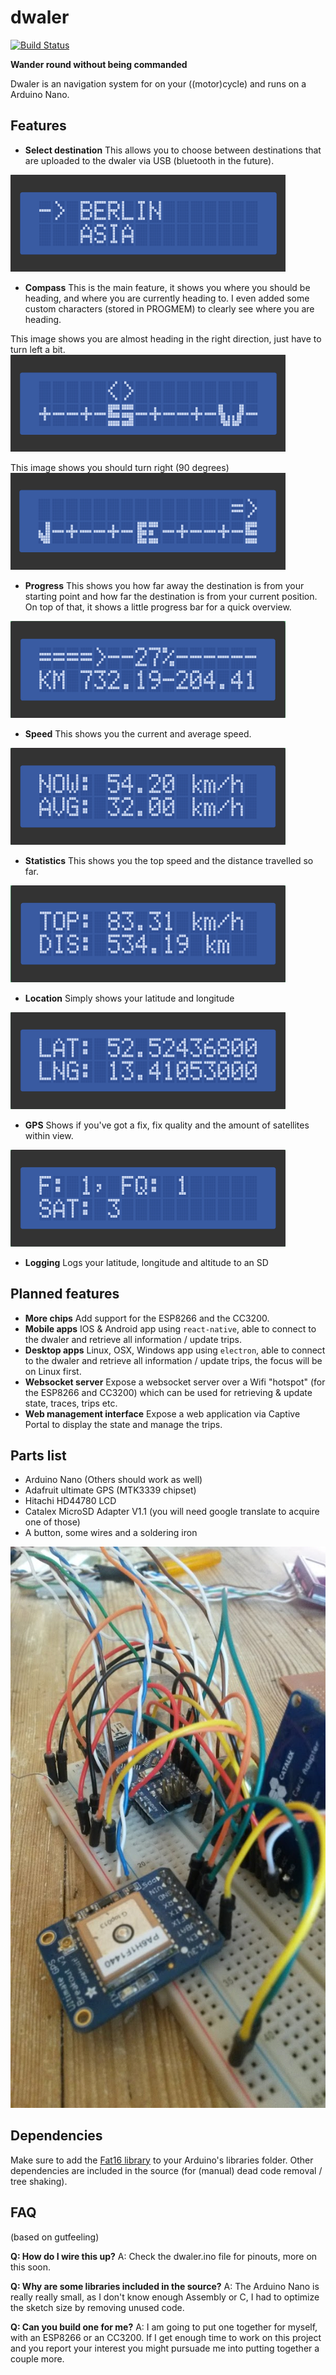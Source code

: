# dwaler

[![Build Status](https://ci.koenschmeets.nl/api/badges/vespakoen/dwaler/status.svg)](https://ci.koenschmeets.nl/vespakoen/dwaler)

**Wander round without being commanded**

Dwaler is an navigation system for on your ((motor)cycle) and runs on a Arduino Nano.

## Features

- **Select destination** This allows you to choose between destinations that are uploaded to the dwaler via USB (bluetooth in the future).

![Trip selector](https://github.com/vespakoen/dwaler/blob/master/screenshots/tripselector.png?raw=true)

- **Compass** This is the main feature, it shows you where you should be heading, and where you are currently heading to. I even added some custom characters (stored in PROGMEM) to clearly see where you are heading.

This image shows you are almost heading in the right direction, just have to turn left a bit.  
![Compass in range](https://github.com/vespakoen/dwaler/blob/master/screenshots/compass-in-range.png?raw=true)

This image shows you should turn right (90 degrees)  
![Compass out of range](https://github.com/vespakoen/dwaler/blob/master/screenshots/compass-out-of-range.png?raw=true)

- **Progress** This shows you how far away the destination is from your starting point and how far the destination is from your current position. On top of that, it shows a little progress bar for a quick overview.

![Progress](https://github.com/vespakoen/dwaler/blob/master/screenshots/progress.png?raw=true)

- **Speed** This shows you the current and average speed.

![Speed](https://github.com/vespakoen/dwaler/blob/master/screenshots/speed.png?raw=true)

- **Statistics** This shows you the top speed and the distance travelled so far.

![Stats](https://github.com/vespakoen/dwaler/blob/master/screenshots/stats.png?raw=true)

- **Location** Simply shows your latitude and longitude

![Position](https://github.com/vespakoen/dwaler/blob/master/screenshots/position.png?raw=true)

- **GPS** Shows if you've got a fix, fix quality and the amount of satellites within view.

![GPS](https://github.com/vespakoen/dwaler/blob/master/screenshots/gps.png?raw=true)

- **Logging** Logs your latitude, longitude and altitude to an SD

## Planned features

- **More chips** Add support for the ESP8266 and the CC3200.
- **Mobile apps** IOS & Android app using `react-native`, able to connect to the dwaler and retrieve all information / update trips.
- **Desktop apps** Linux, OSX, Windows app using `electron`, able to connect to the dwaler and retrieve all information / update trips, the focus will be on Linux first.
- **Websocket server** Expose a websocket server over a Wifi "hotspot" (for the ESP8266 and CC3200) which can be used for retrieving & update state, traces, trips etc.
- **Web management interface** Expose a web application via Captive Portal to display the state and manage the trips.

## Parts list

- Arduino Nano (Others should work as well)
- Adafruit ultimate GPS (MTK3339 chipset)
- Hitachi HD44780 LCD
- Catalex MicroSD Adapter V1.1 (you will need google translate to acquire one of those)
- A button, some wires and a soldering iron

![On the breadboard](https://github.com/vespakoen/dwaler/blob/master/screenshots/breadboard.jpg?raw=true)

## Dependencies

Make sure to add the [Fat16 library](https://github.com/greiman/Fat16) to your Arduino's libraries folder.
Other dependencies are included in the source (for (manual) dead code removal / tree shaking).

## FAQ

(based on gutfeeling)

**Q: How do I wire this up?**
A: Check the dwaler.ino file for pinouts, more on this soon.

**Q: Why are some libraries included in the source?**
A: The Arduino Nano is really really small, as I don't know enough Assembly or C, I had to optimize the sketch size by removing unused code.

**Q: Can you build one for me?**
A: I am going to put one together for myself, with an ESP8266 or an CC3200.
If I get enough time to work on this project and you report your interest you might pursuade me into putting together a couple more.
